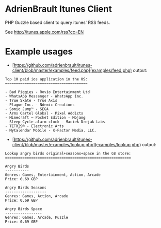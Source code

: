 AdrienBrault Itunes Client
==========================

PHP Guzzle based client to query itunes' RSS feeds.

See http://itunes.apple.com/rss?cc=EN

Example usages
==============

- [https://github.com/adrienbrault/itunes-client/blob/master/examples/feed.php](examples/feed.php) output:

```
Top 10 paid ios application in the US:
======================================

- Bad Piggies - Rovio Entertainment Ltd
- WhatsApp Messenger - WhatsApp Inc.
- True Skate - True Axis
- Plague Inc. - Ndemic Creations
- Sonic Jump™ - SEGA
- Arms Cartel Global - Pixel Addicts
- Minecraft – Pocket Edition - Mojang
- Sleep Cycle alarm clock - Maciek Drejak Labs
- TETRIS® - Electronic Arts
- MyCalendar Mobile - K-Factor Media, LLC.
```

- [https://github.com/adrienbrault/itunes-client/blob/master/examples/lookup.php](examples/lookup.php) output:

```
Lookup angry birds original+seasons+space in the GB store:
==========================================================

Angry Birds
-----------
Genres: Games, Entertainment, Action, Arcade
Price: 0.69 GBP

Angry Birds Seasons
-------------------
Genres: Games, Action, Arcade
Price: 0.69 GBP

Angry Birds Space
-----------------
Genres: Games, Arcade, Puzzle
Price: 0.69 GBP
```
